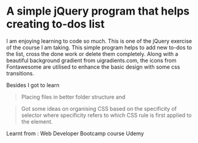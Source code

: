 # A simple jQuery program that helps creating to-dos list
I am enjoying learning to code so much. This is one of the jQuery exercise of the course I am taking. This simple program helps to add new to-dos to the list, cross the done work or delete them completely. Along with a beautiful background gradient from uigradients.com, the icons from Fontawesome are utilised to enhance the basic design with some css transitions.


Besides I got to learn 

> Placing files in better folder structure and 

> Got some ideas on organising CSS based on the specificity of selector where specificity refers to which CSS rule is first applied to the element.

Learnt from : Web Developer Bootcamp course Udemy
